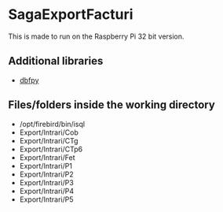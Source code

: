 # SagaExportFacturi
This is made to run on the Raspberry Pi 32 bit version.

## Additional libraries
- [dbfpy](https://pypi.org/project/dbfpy/)

## Files/folders inside the working directory

- /opt/firebird/bin/isql
- Export/Intrari/Cob
- Export/Intrari/CTg
- Export/Intrari/CTp6
- Export/Intrari/Fet
- Export/Intrari/P1
- Export/Intrari/P2
- Export/Intrari/P3
- Export/Intrari/P4
- Export/Intrari/P5
